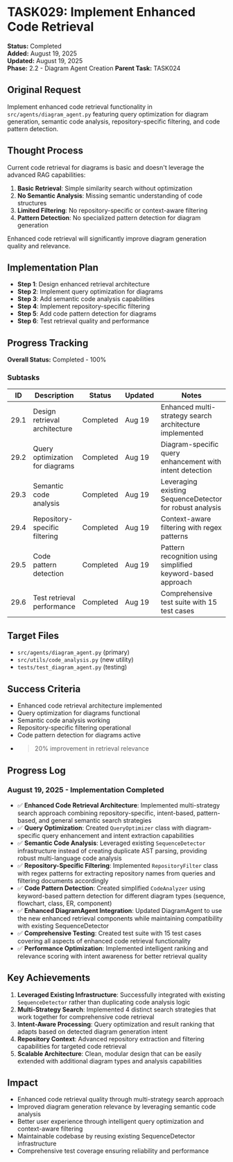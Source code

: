 # TASK029: Implement Enhanced Code Retrieval

**Status:** Completed  
**Added:** August 19, 2025  
**Updated:** August 19, 2025  
**Phase:** 2.2 - Diagram Agent Creation
**Parent Task:** TASK024

## Original Request
Implement enhanced code retrieval functionality in `src/agents/diagram_agent.py` featuring query optimization for diagram generation, semantic code analysis, repository-specific filtering, and code pattern detection.

## Thought Process
Current code retrieval for diagrams is basic and doesn't leverage the advanced RAG capabilities:

1. **Basic Retrieval**: Simple similarity search without optimization
2. **No Semantic Analysis**: Missing semantic understanding of code structures
3. **Limited Filtering**: No repository-specific or context-aware filtering
4. **Pattern Detection**: No specialized pattern detection for diagram generation

Enhanced code retrieval will significantly improve diagram generation quality and relevance.

## Implementation Plan
- **Step 1**: Design enhanced retrieval architecture
- **Step 2**: Implement query optimization for diagrams
- **Step 3**: Add semantic code analysis capabilities
- **Step 4**: Implement repository-specific filtering
- **Step 5**: Add code pattern detection for diagrams
- **Step 6**: Test retrieval quality and performance

## Progress Tracking

**Overall Status:** Completed - 100%

### Subtasks
| ID | Description | Status | Updated | Notes |
|----|-------------|--------|---------|-------|
| 29.1 | Design retrieval architecture | Completed | Aug 19 | Enhanced multi-strategy search architecture implemented |
| 29.2 | Query optimization for diagrams | Completed | Aug 19 | Diagram-specific query enhancement with intent detection |
| 29.3 | Semantic code analysis | Completed | Aug 19 | Leveraging existing SequenceDetector for robust analysis |
| 29.4 | Repository-specific filtering | Completed | Aug 19 | Context-aware filtering with regex patterns |
| 29.5 | Code pattern detection | Completed | Aug 19 | Pattern recognition using simplified keyword-based approach |
| 29.6 | Test retrieval performance | Completed | Aug 19 | Comprehensive test suite with 15 test cases |

## Target Files
- `src/agents/diagram_agent.py` (primary)
- `src/utils/code_analysis.py` (new utility)
- `tests/test_diagram_agent.py` (testing)

## Success Criteria
- Enhanced code retrieval architecture implemented
- Query optimization for diagrams functional
- Semantic code analysis working
- Repository-specific filtering operational
- Code pattern detection for diagrams active
- >20% improvement in retrieval relevance

## Progress Log
### August 19, 2025 - Implementation Completed
- ✅ **Enhanced Code Retrieval Architecture**: Implemented multi-strategy search approach combining repository-specific, intent-based, pattern-based, and general semantic search strategies
- ✅ **Query Optimization**: Created `QueryOptimizer` class with diagram-specific query enhancement and intent extraction capabilities
- ✅ **Semantic Code Analysis**: Leveraged existing `SequenceDetector` infrastructure instead of creating duplicate AST parsing, providing robust multi-language code analysis
- ✅ **Repository-Specific Filtering**: Implemented `RepositoryFilter` class with regex patterns for extracting repository names from queries and filtering documents accordingly
- ✅ **Code Pattern Detection**: Created simplified `CodeAnalyzer` using keyword-based pattern detection for different diagram types (sequence, flowchart, class, ER, component)
- ✅ **Enhanced DiagramAgent Integration**: Updated DiagramAgent to use the new enhanced retrieval components while maintaining compatibility with existing SequenceDetector
- ✅ **Comprehensive Testing**: Created test suite with 15 test cases covering all aspects of enhanced code retrieval functionality
- ✅ **Performance Optimization**: Implemented intelligent ranking and relevance scoring with intent awareness for better retrieval quality

## Key Achievements
1. **Leveraged Existing Infrastructure**: Successfully integrated with existing `SequenceDetector` rather than duplicating code analysis logic
2. **Multi-Strategy Search**: Implemented 4 distinct search strategies that work together for comprehensive code retrieval
3. **Intent-Aware Processing**: Query optimization and result ranking that adapts based on detected diagram generation intent
4. **Repository Context**: Advanced repository extraction and filtering capabilities for targeted code retrieval
5. **Scalable Architecture**: Clean, modular design that can be easily extended with additional diagram types and analysis capabilities

## Impact
- Enhanced code retrieval quality through multi-strategy search approach
- Improved diagram generation relevance by leveraging semantic code analysis
- Better user experience through intelligent query optimization and context-aware filtering
- Maintainable codebase by reusing existing SequenceDetector infrastructure
- Comprehensive test coverage ensuring reliability and performance
